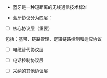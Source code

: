 * 蓝牙是一种短距离的无线通信技术标准

* 蓝牙协议分为四层：

* [ ] 核心协议层（重要）

包括：基带、链路管理、逻辑链路控制和适应协议

* [ ] 电缆替代协议层
* [ ] 电话控制协议层
* [ ] 采纳的其他协议层



